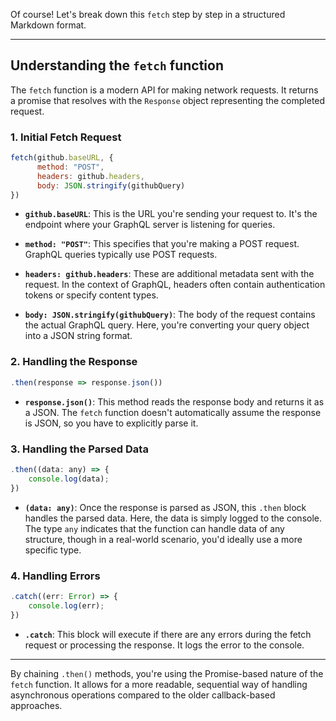 Of course! Let's break down this `fetch` step by step in a structured Markdown format.

---

## Understanding the `fetch` function

The `fetch` function is a modern API for making network requests. It returns a promise that resolves with the `Response` object representing the completed request.

### 1. Initial Fetch Request

```javascript
fetch(github.baseURL, {
      method: "POST",
      headers: github.headers,
      body: JSON.stringify(githubQuery)
})
```

- **`github.baseURL`**: This is the URL you're sending your request to. It's the endpoint where your GraphQL server is listening for queries.
  
- **`method: "POST"`**: This specifies that you're making a POST request. GraphQL queries typically use POST requests.
  
- **`headers: github.headers`**: These are additional metadata sent with the request. In the context of GraphQL, headers often contain authentication tokens or specify content types.
  
- **`body: JSON.stringify(githubQuery)`**: The body of the request contains the actual GraphQL query. Here, you're converting your query object into a JSON string format.

### 2. Handling the Response

```javascript
.then(response => response.json())
```

- **`response.json()`**: This method reads the response body and returns it as a JSON. The `fetch` function doesn't automatically assume the response is JSON, so you have to explicitly parse it.

### 3. Handling the Parsed Data

```javascript
.then((data: any) => {
    console.log(data);
})
```

- **`(data: any)`**: Once the response is parsed as JSON, this `.then` block handles the parsed data. Here, the data is simply logged to the console. The type `any` indicates that the function can handle data of any structure, though in a real-world scenario, you'd ideally use a more specific type.

### 4. Handling Errors

```javascript
.catch((err: Error) => {
    console.log(err);
})
```

- **`.catch`**: This block will execute if there are any errors during the fetch request or processing the response. It logs the error to the console.

---

By chaining `.then()` methods, you're using the Promise-based nature of the `fetch` function. It allows for a more readable, sequential way of handling asynchronous operations compared to the older callback-based approaches.